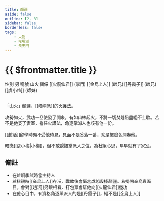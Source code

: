 ```yaml
---
title: 顏疆
aside: false
outline: [2, 3]
sidebar: false
borderless: false
tags:
    - 人物
    - 崆峒派
    - 飛天門
---
```


# {{ $frontmatter.title }}

<ChTabs position="bottom">
	<ChTab title="顏疆">
		<Ch src='/images/characters/trainee204/normal.png' position='right'/>
		<ChName nameZh='顏疆' nameEn='Yan Jiang' position='right' />
		<ChTable>
			<ChTr>
				<ChTd isTitle=true>
					性別
				</ChTd>
				<ChTd>
					男
				</ChTd>
			</ChTr>
			<ChTr>
				<ChTd isTitle=true>
					稱號
				</ChTd>
				<ChTd>
					山火
				</ChTd>
			</ChTr>
			<ChTr>
				<ChTd isTitle=true position='center'>
					關係
				</ChTd>
			</ChTr>
			<ChTr>
				<ChTd position='center'>
					[[火龍仙君]] (掌門)
				</ChTd>
			</ChTr>
			<ChTr>
				<ChTd position='center'>
					[[金烏上人]] (師兄)
				</ChTd>
			</ChTr>
			<ChTr>
				<ChTd position='center'>
					[[丹霞子]] (師兄)
				</ChTd>
			</ChTr>
			<ChTr>
				<ChTd position='center'>
					[[虞小梅]] (師妹)
				</ChTd>
			</ChTr>
		</ChTable>
	</ChTab>
</ChTabs>
<br><br>

「山火」顏疆，[[崆峒派]]的火護法。
<br><br>
攻勢如火，武功一旦使發了開來，有如山林起火，不將一切焚燒殆盡絕不止歇。若不是他娶了妻室，擔任火護法，角逐掌派人也該有他一份。
<br><br>
[[趙活]]留學時頗不受他待見，見面不是奚落一番，就是擺臉色恫嚇他。
<br><br>
暗戀[[虞小梅|小梅]]，但不敢覬覦掌派人之位，為杜絕心思，早早就有了家室。

## 備註

- 在崆峒季試時當主持人
- 若招親時[[金烏上人]]存活，戰敗後會惱羞成怒殺掉顏疆。若揭開金烏真面目，會對[[趙活]]另眼相看，打包票會幫他向[[火龍仙君]]邀功
- 在他心目中，有資格角逐掌派人的是[[丹霞子]]，絕不是[[金烏上人]]